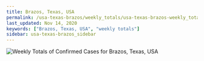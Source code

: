 ```yaml
---
title: Brazos, Texas, USA
permalink: /usa-texas-brazos/weekly_totals/usa-texas-brazos-weekly_totals.html
last_updated: Nov 14, 2020
keywords: ["Brazos, Texas, USA", "weekly totals"]
sidebar: usa-texas-brazos_sidebar
---
```


![Weekly Totals of Confirmed Cases for Brazos, Texas, USA](/covid_tracker/images/graphs/usa-texas-brazos-weekly_totals_graph.png)

